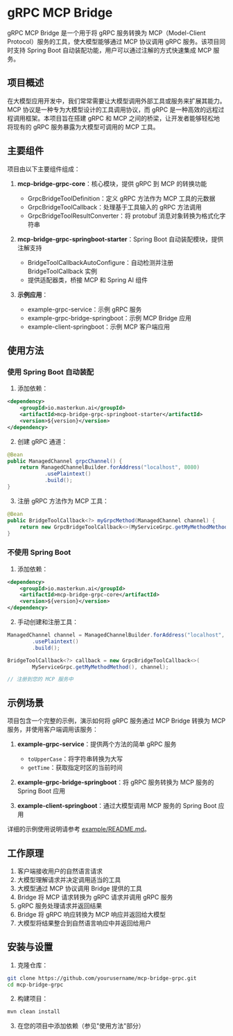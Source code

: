# gRPC MCP Bridge

gRPC MCP Bridge 是一个用于将 gRPC 服务转换为 MCP（Model-Client Protocol）服务的工具，使大模型能够通过 MCP 协议调用 gRPC 服务。该项目同时支持 Spring Boot 自动装配功能，用户可以通过注解的方式快速集成 MCP 服务。

## 项目概述

在大模型应用开发中，我们常常需要让大模型调用外部工具或服务来扩展其能力。MCP 协议是一种专为大模型设计的工具调用协议，而 gRPC 是一种高效的远程过程调用框架。本项目旨在搭建 gRPC 和 MCP 之间的桥梁，让开发者能够轻松地将现有的 gRPC 服务暴露为大模型可调用的 MCP 工具。

## 主要组件

项目由以下主要组件组成：

1. **mcp-bridge-grpc-core**：核心模块，提供 gRPC 到 MCP 的转换功能
   - GrpcBridgeToolDefinition：定义 gRPC 方法作为 MCP 工具的元数据
   - GrpcBridgeToolCallback：处理基于工具输入的 gRPC 方法调用
   - GrpcBridgeToolResultConverter：将 protobuf 消息对象转换为格式化字符串

2. **mcp-bridge-grpc-springboot-starter**：Spring Boot 自动装配模块，提供注解支持
   - BridgeToolCallbackAutoConfigure：自动检测并注册 BridgeToolCallback 实例
   - 提供适配器类，桥接 MCP 和 Spring AI 组件

3. **示例应用**：
   - example-grpc-service：示例 gRPC 服务
   - example-grpc-bridge-springboot：示例 MCP Bridge 应用
   - example-client-springboot：示例 MCP 客户端应用

## 使用方法

### 使用 Spring Boot 自动装配

1. 添加依赖：

```xml
<dependency>
    <groupId>io.masterkun.ai</groupId>
    <artifactId>mcp-bridge-grpc-springboot-starter</artifactId>
    <version>${version}</version>
</dependency>
```

2. 创建 gRPC 通道：

```java
@Bean
public ManagedChannel grpcChannel() {
    return ManagedChannelBuilder.forAddress("localhost", 8080)
            .usePlaintext()
            .build();
}
```

3. 注册 gRPC 方法作为 MCP 工具：

```java
@Bean
public BridgeToolCallback<?> myGrpcMethod(ManagedChannel channel) {
    return new GrpcBridgeToolCallback<>(MyServiceGrpc.getMyMethodMethod(), channel);
}
```

### 不使用 Spring Boot

1. 添加依赖：

```xml
<dependency>
    <groupId>io.masterkun.ai</groupId>
    <artifactId>mcp-bridge-grpc-core</artifactId>
    <version>${version}</version>
</dependency>
```

2. 手动创建和注册工具：

```java
ManagedChannel channel = ManagedChannelBuilder.forAddress("localhost", 8080)
        .usePlaintext()
        .build();

BridgeToolCallback<?> callback = new GrpcBridgeToolCallback<>(
        MyServiceGrpc.getMyMethodMethod(), channel);

// 注册到您的 MCP 服务中
```

## 示例场景

项目包含一个完整的示例，演示如何将 gRPC 服务通过 MCP Bridge 转换为 MCP 服务，并使用客户端调用该服务：

1. **example-grpc-service**：提供两个方法的简单 gRPC 服务
   - `toUpperCase`：将字符串转换为大写
   - `getTime`：获取指定时区的当前时间

2. **example-grpc-bridge-springboot**：将 gRPC 服务转换为 MCP 服务的 Spring Boot 应用

3. **example-client-springboot**：通过大模型调用 MCP 服务的 Spring Boot 应用

详细的示例使用说明请参考 [example/README.md](example/README.md)。

## 工作原理

1. 客户端接收用户的自然语言请求
2. 大模型理解请求并决定调用适当的工具
3. 大模型通过 MCP 协议调用 Bridge 提供的工具
4. Bridge 将 MCP 请求转换为 gRPC 请求并调用 gRPC 服务
5. gRPC 服务处理请求并返回结果
6. Bridge 将 gRPC 响应转换为 MCP 响应并返回给大模型
7. 大模型将结果整合到自然语言响应中并返回给用户

## 安装与设置

1. 克隆仓库：

```bash
git clone https://github.com/yourusername/mcp-bridge-grpc.git
cd mcp-bridge-grpc
```

2. 构建项目：

```bash
mvn clean install
```

3. 在您的项目中添加依赖（参见"使用方法"部分）
